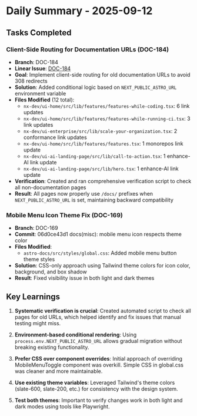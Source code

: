 # Daily Summary - 2025-09-12

## Tasks Completed

### Client-Side Routing for Documentation URLs (DOC-184)
- **Branch**: DOC-184  
- **Linear Issue**: [DOC-184](https://linear.app/nxdev/issue/DOC-184)
- **Goal**: Implement client-side routing for old documentation URLs to avoid 308 redirects
- **Solution**: Added conditional logic based on `NEXT_PUBLIC_ASTRO_URL` environment variable
- **Files Modified** (12 total):
  - `nx-dev/ui-home/src/lib/features/features-while-coding.tsx`: 6 link updates
  - `nx-dev/ui-home/src/lib/features/features-while-running-ci.tsx`: 3 link updates
  - `nx-dev/ui-enterprise/src/lib/scale-your-organization.tsx`: 2 conformance link updates
  - `nx-dev/ui-home/src/lib/features/features.tsx`: 1 monorepos link update
  - `nx-dev/ui-ai-landing-page/src/lib/call-to-action.tsx`: 1 enhance-AI link update
  - `nx-dev/ui-ai-landing-page/src/lib/hero.tsx`: 1 enhance-AI link update
- **Verification**: Created and ran comprehensive verification script to check all non-documentation pages
- **Result**: All pages now properly use `/docs/` prefixes when `NEXT_PUBLIC_ASTRO_URL` is set, maintaining backward compatibility

### Mobile Menu Icon Theme Fix (DOC-169)
- **Branch**: DOC-169
- **Commit**: 06d0ce43d1 docs(misc): mobile menu icon respects theme color
- **Files Modified**:
  - `astro-docs/src/styles/global.css`: Added mobile menu button theme styles
- **Solution**: CSS-only approach using Tailwind theme colors for icon color, background, and box shadow
- **Result**: Fixed visibility issue in both light and dark themes

## Key Learnings

1. **Systematic verification is crucial**: Created automated script to check all pages for old URLs, which helped identify and fix issues that manual testing might miss.

2. **Environment-based conditional rendering**: Using `process.env.NEXT_PUBLIC_ASTRO_URL` allows gradual migration without breaking existing functionality.

3. **Prefer CSS over component overrides**: Initial approach of overriding MobileMenuToggle component was overkill. Simple CSS in global.css was cleaner and more maintainable.

4. **Use existing theme variables**: Leveraged Tailwind's theme colors (slate-600, slate-200, etc.) for consistency with the design system.

5. **Test both themes**: Important to verify changes work in both light and dark modes using tools like Playwright.